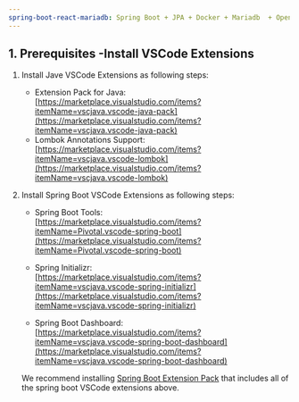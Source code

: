 ```yaml
---
spring-boot-react-mariadb: Spring Boot + JPA + Docker + Mariadb  + Openjdk + Maven+ MacOS in  Visual Studio Code 
---
```


## 1. Prerequisites -Install VSCode Extensions

1.  Install Jave VSCode Extensions as following steps:
    - Extension Pack for Java:  
      [https://marketplace.visualstudio.com/items?itemName=vscjava.vscode-java-pack](https://marketplace.visualstudio.com/items?itemName=vscjava.vscode-java-pack)
    - Lombok Annotations Support:  
      [https://marketplace.visualstudio.com/items?itemName=vscjava.vscode-lombok](https://marketplace.visualstudio.com/items?itemName=vscjava.vscode-lombok)

2.  Install Spring Boot VSCode Extensions as following steps:
    - Spring Boot Tools:  
      [https://marketplace.visualstudio.com/items?itemName=Pivotal.vscode-spring-boot](https://marketplace.visualstudio.com/items?itemName=Pivotal.vscode-spring-boot)

    - Spring Initializr:  
      [https://marketplace.visualstudio.com/items?itemName=vscjava.vscode-spring-initializr](https://marketplace.visualstudio.com/items?itemName=vscjava.vscode-spring-initializr)
      
    - Spring Boot Dashboard:  
      [https://marketplace.visualstudio.com/items?itemName=vscjava.vscode-spring-boot-dashboard](https://marketplace.visualstudio.com/items?itemName=vscjava.vscode-spring-boot-dashboard)
  
    We recommend installing [Spring Boot Extension Pack](https://marketplace.visualstudio.com/items?itemName=pivotal.vscode-boot-dev-pack) that includes all of the spring boot VSCode extensions above.  





